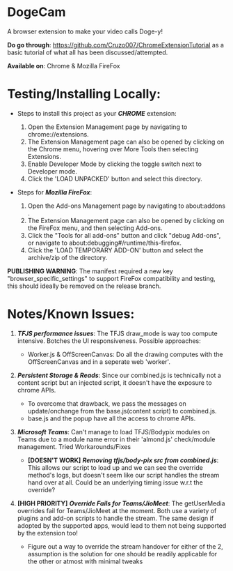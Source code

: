 # DogeCam
 A browser extension to make your video calls Doge-y!

 **Do go through**: https://github.com/Cruzo007/ChromeExtensionTutorial as a basic tutorial of what all has been discussed/attempted.
 
 **Available on**: Chrome & Mozilla FireFox

# Testing/Installing Locally:

* Steps to install this project as your **_CHROME_** extension:
  1. Open the Extension Management page by navigating to chrome://extensions.
  2. The Extension Management page can also be opened by clicking on the Chrome menu, hovering over More Tools then selecting Extensions.  
  3. Enable Developer Mode by clicking the toggle switch next to Developer mode.
  4. Click the 'LOAD UNPACKED' button and select this directory.

* Steps for **_Mozilla FireFox_**:
  1. Open the Add-ons Management page by navigating to about:addons .
  2. The Extension Management page can also be opened by clicking on the FireFox menu, and then selecting Add-ons.  
  3. Click the "Tools for all add-ons" button and click "debug Add-ons", or navigate to about:debugging#/runtime/this-firefox.
  4. Click the 'LOAD TEMPORARY ADD-ON' button and select the archive/zip of the directory.
 
 **PUBLISHING WARNING**: The manifest required a new key "browser_specific_settings" to support FireFox compatibility and testing, this should ideally be removed on the release branch.


# Notes/Known Issues:

1. _**TFJS performance issues**_: The TFJS draw_mode is way too compute intensive. Botches the UI responsiveness. Possible approaches:
    * Worker.js & OffScreenCanvas: Do all the drawing computes with the OffScreenCanvas and in a seperate web 'worker'.
  
2. _**Persistent Storage & Reads**_: Since our combined.js is technically not a content script but an injected script, it doesn't have the exposure to chrome APIs.
    * To overcome that drawback, we pass the messages on update/onchange from the base.js(content script) to combined.js.
    * base.js and the popup have all the access to chrome APIs.

3. _**Microsoft Teams**_: Can't manage to load TFJS/Bodypix modules on Teams due to a module name error in their 'almond.js' check/module management. Tried Workarounds/Fixes 
    * **[DOESN'T WORK]** _**Removing tfjs/body-pix src from combined.js**_: This allows our script to load up and we can see the override method's logs, but doesn't seem like our script handles the stream hand over at all. Could be an underlying timing issue w.r.t the override?
    
4. **[HIGH PRIORITY]** _**Override Fails for Teams/JioMeet**_: The getUserMedia overrides fail for Teams/JioMeet at the moment. Both use a variety of plugins and add-on scripts to handle the stream. The same design if adopted by the supported apps, would lead to them not being supported by the extension too!
    * Figure out a way to override the stream handover for either of the 2, assumption is the solution for one should be readily applicable for the other or atmost with minimal tweaks

